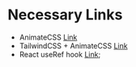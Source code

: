 # Necessary Links

- AnimateCSS [Link](https://animate.style)
- TailwindCSS + AnimateCSS [Link](https://github.com/bentzibentz/tailwindcss-animate.css)
- React useRef hook [Link](https://www.w3schools.com/react/react_useref.asp);
